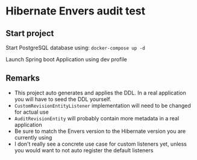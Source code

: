 # Hibernate Envers audit test

## Start project

Start PostgreSQL database using:
`docker-compose up -d`

Launch Spring boot Application using dev profile

## Remarks

* This project auto generates and applies the DDL. In a real application you will have to seed the DDL yourself.
* `CustomRevisionEntityListener` implementation will need to be changed for actual use
* `AuditRevisionEntity` will probably contain more metadata in a real application
* Be sure to match the Envers version to the Hibernate version you are currently using
* I don't really see a concrete use case for custom listeners yet, unless you would want to not auto register the
  default listeners